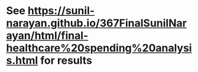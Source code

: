 # See https://sunil-narayan.github.io/367FinalSunilNarayan/html/final-healthcare%20spending%20analysis.html for results
